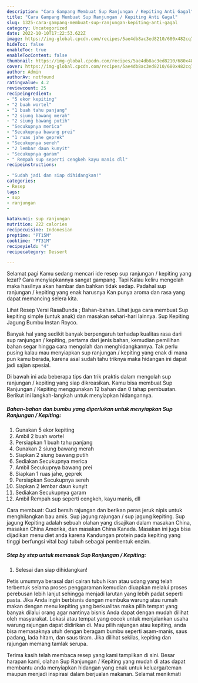 ```yaml
---
description: "Cara Gampang Membuat Sup Ranjungan / Kepiting Anti Gagal"
title: "Cara Gampang Membuat Sup Ranjungan / Kepiting Anti Gagal"
slug: 1325-cara-gampang-membuat-sup-ranjungan-kepiting-anti-gagal
category: Uncategorized
date: 2022-10-10T17:22:53.622Z
image: https://img-global.cpcdn.com/recipes/5ae4db8ac3ed8210/680x482cq70/sup-ranjungan-kepiting-foto-resep-utama.jpg
hideToc: false
enableToc: true
enableTocContent: false
thumbnail: https://img-global.cpcdn.com/recipes/5ae4db8ac3ed8210/680x482cq70/sup-ranjungan-kepiting-foto-resep-utama.jpg
cover: https://img-global.cpcdn.com/recipes/5ae4db8ac3ed8210/680x482cq70/sup-ranjungan-kepiting-foto-resep-utama.jpg
author: Admin
authorAv: notfound
ratingvalue: 4.2
reviewcount: 25
recipeingredient:
- "5 ekor kepiting"
- "2 buah wortel"
- "1 buah tahu panjang"
- "2 siung bawang merah"
- "2 siung bawang putih"
- "Secukupnya merica"
- "Secukupnya bawang prei"
- "1 ruas jahe geprek"
- "Secukupnya sereh"
- "2 lembar daun kunyit"
- "Secukupnya garam"
- " Rempah sup seperti cengkeh kayu manis dll"
recipeinstructions:

- "Sudah jadi dan siap dihidangkan!"
categories:
- Resep
tags:
- sup
- ranjungan
- 

katakunci: sup ranjungan  
nutrition: 222 calories
recipecuisine: Indonesian
preptime: "PT15M"
cooktime: "PT31M"
recipeyield: "4"
recipecategory: Dessert

---
```



Selamat pagi Kamu sedang mencari ide resep sup ranjungan / kepiting yang lezat? Cara menyiapkannya sangat gampang. Tapi Kalau keliru mengolah maka hasilnya akan hambar dan bahkan tidak sedap. Padahal sup ranjungan / kepiting yang enak harusnya Kan punya aroma dan rasa yang dapat memancing selera kita.


Lihat Resep Versi RasaBunda ; Bahan-bahan. Lihat juga cara membuat Sup kepiting simple (untuk anak) dan masakan sehari-hari lainnya. Sup Kepiting Jagung Bumbu Instan Royco.

Banyak hal yang sedikit banyak berpengaruh terhadap kualitas rasa dari sup ranjungan / kepiting, pertama dari jenis bahan, kemudian pemilihan bahan segar hingga cara mengolah dan menghidangkannya. Tak perlu pusing kalau mau menyiapkan sup ranjungan / kepiting yang enak di mana pun kamu berada, karena asal sudah tahu triknya maka hidangan ini dapat jadi sajian spesial.


Di bawah ini ada beberapa tips dan trik praktis dalam mengolah sup ranjungan / kepiting yang siap dikreasikan. Kamu bisa membuat Sup Ranjungan / Kepiting menggunakan 12 bahan dan 0 tahap pembuatan. Berikut ini langkah-langkah untuk menyiapkan hidangannya.

<!--inarticleads1-->

##### Bahan-bahan dan bumbu yang diperlukan untuk menyiapkan Sup Ranjungan / Kepiting:

1. Gunakan 5 ekor kepiting
1. Ambil 2 buah wortel
1. Persiapkan 1 buah tahu panjang
1. Gunakan 2 siung bawang merah
1. Siapkan 2 siung bawang putih
1. Sediakan Secukupnya merica
1. Ambil Secukupnya bawang prei
1. Siapkan 1 ruas jahe, geprek
1. Persiapkan Secukupnya sereh
1. Siapkan 2 lembar daun kunyit
1. Sediakan Secukupnya garam
1. Ambil  Rempah sup seperti cengkeh, kayu manis, dll


Cara membuat: Cuci bersih rajungan dan berikan peras jeruk nipis untuk menghilangkan bau amis. Sup jagung rajungan / sup jagung kepiting. Sup jagung Kepiting adalah sebuah olahan yang disajikan dalam masakan China, masakan China Amerika, dan masakan China Kanada. Masakan ini juga bisa dijadikan menu diet anda karena Kandungan protein pada kepiting yang tinggi berfungsi vital bagi tubuh sebagai pembentuk enzim. 

<!--inarticleads2-->

##### Step by step untuk memasak Sup Ranjungan / Kepiting:


1. Selesai dan siap dihidangkan!

Petis umumnya berasal dari cairan tubuh ikan atau udang yang telah terbentuk selama proses penggaraman kemudian diuapkan melalui proses perebusan lebih lanjut sehingga menjadi larutan yang lebih padat seperti pasta. Jika Anda ingin berbisnis dengan membuka warung atau rumah makan dengan menu kepiting yang berkualitas maka pilih tempat yang banyak dilalui orang agar nantinya bisnis Anda dapat dengan mudah dilihat oleh masyarakat. Lokasi atau tempat yang cocok untuk menjalankan usaha warung rajungan dapat didirikan di. Mau pilih rajungan atau kepiting, anda bisa memasaknya utuh dengan beragam bumbu seperti asam-manis, saus padang, lada hitam, dan saus tiram. Jika dilihat sekilas, kepiting dan rajungan memang tamlak serupa. 

Terima kasih telah membaca resep yang kami tampilkan di sini. Besar harapan kami, olahan Sup Ranjungan / Kepiting yang mudah di atas dapat membantu anda menyiapkan hidangan yang enak untuk keluarga/teman maupun menjadi inspirasi dalam berjualan makanan. Selamat menikmati
